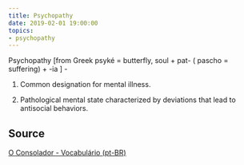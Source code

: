 ```yaml
---
title: Psychopathy
date: 2019-02-01 19:00:00
topics:
- psychopathy 
---
```


Psychopathy [from Greek psyké = butterfly, soul + pat- ( pascho = suffering) + -ia ] - 

1. Common designation for mental illness. 

2. Pathological mental state characterized by deviations that lead to antisocial 
behaviors.


## Source
[O Consolador - Vocabulário (pt-BR)](http://www.oconsolador.com.br/linkfixo/vocabulario/principal.html)
